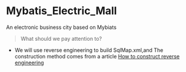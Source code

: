 # Mybatis_Electric_Mall
An electronic business city based on Mybiats
>What should we pay attention to?
 -  We will use reverse engineering to build SqlMap.xml,and The construction method comes from a article [How to construct reverse engineering](http://codingxiaxw.cn/2016/11/13/41-mybatis9%E9%80%86%E5%90%91%E5%B7%A5%E7%A8%8B/)
